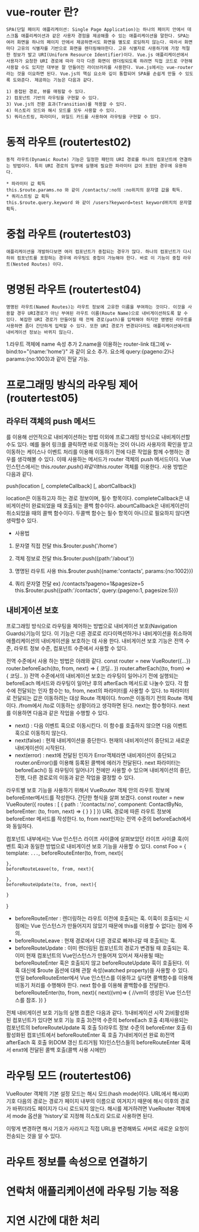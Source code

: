 # vue-router 란?
```
SPA(단일 페이지 애플리케이션: Single Page Application)는 하나의 페이지 안에서 데스크톱 애플리케이션과 같은 사용자 경험을 제공해줄 수 있는 애플리케이션을 말한다. SPA는 여러 화면을 하나의 페이지 안에서 제공하면서도 화면을 별도로 로딩하지 않는다. 따라서 화면마다 고유의 식별자를 기반으로 화면을 렌더링해야한다. 고유 식별자로 사용하기에 가장 적절한 정보가 발고 URI(Uniform Resource Identifier)이다. Vue.js 애플리케이션에서 사용자가 요청한 URI 경로에 따라 각각 다른 화면이 렌더링되도록 하려면 직접 코드로 구현해 사용할 수도 있지만 대부분 잘 만들어진 라이브러리를 사용한다. Vue.js에서는 vue-router라는 것을 이요하면 된다. Vue.js의 핵심 요소와 깊이 통합되어 SPA를 손쉽게 만들 수 있도록 도와준다. 제공하는 기능은 다음과 같다.

1) 중첩된 경로, 뷰를 매핑할 수 있다.
2) 컴포넌트 기반의 라우팅을 구현할 수 있다.
3) Vue.js의 전환 효과(Transition)를 적용할 수 있다.
4) 히스토리 모드와 해시 모드를 모두 사용할 수 있다.
5) 쿼리스트링, 파라미터, 와일드 카드를 사용하여 라우팅을 구현할 수 있다.

```

# 동적 라우트 (routertest02)
```
동적 라우트(Dynamic Route) 기능은 일정한 패턴의 URI 경로를 하나의 컴포넌트에 연결하는 방법이다. 특히 URI 경로의 일부에 실행에 필요한 파라미터 값이 포함된 경우에 유용하다.

* 파라미터 값 획득
this.$route.params.no 와 같이 /contacts/:no의 :no위치의 문자열 값을 획득.
* 쿼리스트링 값 획득
this.$route.query.keyword 와 같이 /users?keyword=test keyword위치의 문자열 획득.
```

# 중첩 라우트 (routertest03)
```
애플리케이션을 개발하다보면 여러 컴포넌트가 중첩되는 경우가 많다. 하나의 컴포넌트가 다시 하위 컴포넌트를 포함하는 경우에 라우팅도 중첩이 가능해야 한다. 바로 이 기능이 중첩 라우트(Nested Routes) 이다.
```

# 명명된 라우트 (routertest04)
```
명명된 라우트(Named Routes)는 라우트 정보에 고유한 이름을 부여하는 것이다. 이것을 사용할 경우 URI경로가 아닌 부여된 라우트 이름(Route Name)으로 내비게이션하도록 할 수 있다. 복잡한 URI 경로가 만들어질 때 전체 경로(path)를 입력해야 하지만 명명된 라우트를 사용하면 좀더 간단하게 입력할 수 있다. 또한 URI 경로가 변경되더라도 애플리케이션에서의 내비게이션 정보는 바뀌지 않는다.
```
1.라우트 객체에 name 속성 추가
2.name을 이용하는 router-link 태그에 v-bind:to="{name:'home'}" 과 같이 요소 추가. 요소에 query:{pageno:2}나 params:{no:1003}과 같이 전달 가능.

# 프로그래밍 방식의 라우팅 제어 (routertest05)
## 라우터 객체의 push 메서드
<router-link>를 이용해 선언적으로 내비게이션하는 방법 이외에 프로그래밍 방식으로 내비게이션할 수도 있다. 예를 들어 링크를 클릭하면 바로 이동하는 것이 아니라 사용자의 확인을 받고 이동하는 케이스나 이벤트 처리를 이용해 이동하기 전에 다른 작업을 함께 수행하는 경우를 생각해볼 수 있다. 이때 사용하는 메서드가 router 객체의 push 메서드이다. Vue 인스턴스에서는 this.$router.push()와 같이 this.$router 객체를 이용한다. 사용 방법은 다음과 같다.

push(location [, completeCallback] [, abortCallback])

location은 이동하고자 하는 경로 정보이며, 필수 항목이다. completeCallback은 내비게이션이 완료되었을 때 호출되는 콜백 함수이다. abourtCallback은 내비게이션이 취소되었을 때의 콜백 함수이다. 두콜백 함수는 필수 항목이 아니므로 필요하지 않다면 생략할수 있다.

* 사용법
1) 문자열 직접 전달
this.$router.push('/home')

2) 객체 정보로 전달
this.$router.push({path:'/about'})

3) 명명된 라우트 사용
this.$router.push({name:'contacts', params:{no:1002}})

4) 쿼리 문자열 전달 ex) /contacts?pageno=1&pagesize=5
this.$router.push({path:'/contacts', query:{pageno:1, pagesize:5}})

## 내비게이션 보호
프로그래밍 방식으로 라우팅을 제어하는 방법으로 내비게이션 보호(Navigation Guards)기능이 있다. 이 기능은 다른 경로로 리다이렉션하거나 내비게이션을 취소하여 애플리케이션의 내비게이션을 보호하는 데 사용 한다. 내비게이션 보호 기능은 전역 수준, 라우트 정보 수준, 컴포넌트 수준에서 사용할 수 있다.

전역 수준에서 사용 하는 방법은 아래와 같다.
const router = new VueRouter({...})
router.beforeEach((to, from, next) => {
    코딩..
})
router.afterEach((to, from) => {
    코딩..
})
전역 수준에서의 내비게이션 보호는 라우팅이 일어나기 전에 실행되는 beforeEach 메서드와 라우팅이 일어난 후의 afterEach 메서드로 나눌수 있다. 각 함수에 전달되는 인자 함수는 to, from, next의 파라미터를 사용할 수 있다. to 파라미터로 전달되는 값은 이동하려는 대상 Route 객체이다. from은 이동하기 전의 Route 객체이다. /from에서 /to로 이동하는 상황이라고 생각하면 된다. next는 함수형이다. next를 이용하면 다음과 같은 작업을 수행할 수 있다.
* next() : 다음 이벤트 훅으로 이동시킨다. 이 함수를 호출하지 않으면 다음 이벤트 훅으로 이동하지 않는다.
* next(false) : 현재 내비게이션을 중단한다. 현재의 내비게이션이 중단되고 새로운 내비게이션이 시작된다.
* next(error) : next에 전달된 인자가 Error객체라면 내비게이션이 중단되고 router.onError()를 이용해 등록된 콜백에 에러가 전달된다.
next 파라미터는 beforeEach() 등 라우팅이 일어나기 전에만 사용할 수 있으며 내비게이션의 중단, 진행, 다른 경로로의 이동과 같은 작업을 결정할 수 있다.

라우트별 보호 기능을 사용하기 위해서 VueRouter 객체 안의 라우트 정보에 beforeEnter메서드를 작성한다. 간단한 형식을 살펴 보겠다.
const router = new VueRouter({
    routes : [
        {
            path : '/contacts/:no',
            component: ContactByNo,
            beforeEnter: (to, from, next) => {
            }
        }
    ]
})
URL 경로에 따른 라우트 정보에 beforeEnter 메서드를 작성한다. to, from next인자는 전역 수준의 beforeEach에서와 동일하다. 

컴포넌트 내부에서는 Vue 인스턴스 라이프 사이클에 살펴보았던 라이프 사이클 훅(이벤트 훅)과 동일한 방법으로 내비게이션 보호 기능을 사용할 수 있다.
const Foo = {
    template: `...`,
    beforeRouteEnter(to, from, next){

    },
    beforeRouteLeave(to, from, next){

    },
    beforeRouteUpdate(to, from, next){

    }
}
* beforeRouteEnter : 렌더링하는 라우트 이전에 호출되는 훅. 이훅이 호출되는 시점에는 Vue 인스턴스가 만들어지지 않았기 때문에 this를 이용할 수 없다는 점에 주의.
* beforeRouteLeave : 현재 경로에서 다른 경로로 빠져나갈 때 호출되는 훅.
* beforeRouteUpdate : 이미 렌더링된 컴포넌트의 경로가 변경될 때 호출되는 훅. 이미 현재 컴포넌트의 Vue인스턴스가 만들어져 있어서 재사용될 때는 beforeRouteEnter 훅은 호출되지 않고 beforeRouteUpdate 훅이 호출된다. 이 훅 대신에 $route 옵션에 대해 관찰 속성(watched property)을 사용할 수 있다.
만일 beforeRouteEnter에서 Vue 인스턴스를 이용하고 싶다면 콜백함수를 이용해 비동기 처리를 수행해야 한다. next 함수를 이용해 콜백함수를 전달한다.
beforeRouteEnter(to, from, next){
    next((vm)=> {
        //vm이 생성된 Vue 인스턴스를 참조.
    })
}

전체 내비게이션 보호 기능의 실행 흐름은 다음과 같다.
1)내비게이션 시작
2)비활성화된 컴포넌트가 있다면 보호 기능 호출
3)전역 수준의 beforeEach 호출
4)재사용되는 컴포넌트의 beforeRouteUpdate 훅 호출
5)라우트 정보 수준의 beforeEnter 호출
6)활성화된 컴포넌트에서 beforeRouteEnter 훅 호출
7)내비게이션 완료
8)전역 afterEach 훅 호출
9)DOM 갱신 트리거됨
10)인스턴스들의 beforeRouteEnter 훅에서 enxt에 전달된 콜백 호출(콜백 사용 시에만)

# 라우팅 모드 (routertest06)
VueRouter 객체의 기본 설정 모드는 해시 모드(hash mode)이다. URL에서 해시(#)기호 다음의 경로는 경로가 페이지 내부의 이름으로 여겨지기 때문에 해시 이후의 경로가 바뀌더라도 페이지가 다시 로드되지 않는다. 해시를 제거하려면 VueRouter 객체에서 mode 옵션을 'history'로 지정해 히스토리 모드로 사용하면 된다.
<script>
.....
const router = new VueRouter({
    mode : 'history',
    .....
})
</script>
이렇게 변경하면 해시 기호가 사라지고 직접 URL을 변경해봐도 서버로 새로운 요청이 전송되는 것을 알 수 있다.

# 라우트 정보를 속성으로 연결하기

# 연락처 애플리케이션에 라우팅 기능 적용

# 지연 시간에 대한 처리 
